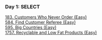 ### Day 1: SELECT

[183. Customers Who Never Order (Easy)](https://leetcode.com/problems/customers-who-never-order/) \
[584. Find Customer Referee (Easy)](https://leetcode.com/problems/find-customer-referee/) \
[595. Big Countries (Easy)](https://leetcode.com/problems/big-countries/) \
[1757. Recyclable and Low Fat Products (Easy)](https://leetcode.com/problems/recyclable-and-low-fat-products/)

